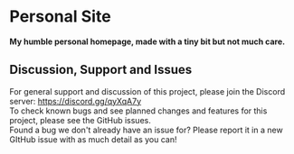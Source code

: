# Personal Site
**My humble personal homepage, made with a tiny bit but not much care.**

## Discussion, Support and Issues
For general support and discussion of this project, please join the Discord server: https://discord.gg/qyXqA7y \
To check known bugs and see planned changes and features for this project, please see the GitHub issues.\
Found a bug we don't already have an issue for? Please report it in a new GItHub issue with as much detail as you can!
